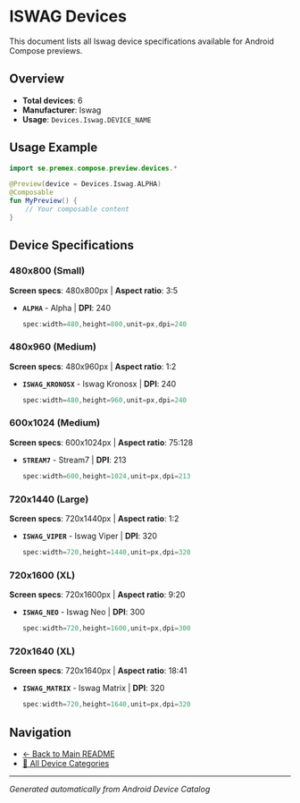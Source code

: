 # ISWAG Devices

This document lists all Iswag device specifications available for Android Compose previews.

## Overview

- **Total devices**: 6
- **Manufacturer**: Iswag
- **Usage**: `Devices.Iswag.DEVICE_NAME`

## Usage Example

```kotlin
import se.premex.compose.preview.devices.*

@Preview(device = Devices.Iswag.ALPHA)
@Composable
fun MyPreview() {
    // Your composable content
}
```

## Device Specifications

### 480x800 (Small)

**Screen specs**: 480x800px | **Aspect ratio**: 3:5

- **`ALPHA`** - Alpha | **DPI**: 240
  ```kotlin
  spec:width=480,height=800,unit=px,dpi=240
  ```

### 480x960 (Medium)

**Screen specs**: 480x960px | **Aspect ratio**: 1:2

- **`ISWAG_KRONOSX`** - Iswag Kronosx | **DPI**: 240
  ```kotlin
  spec:width=480,height=960,unit=px,dpi=240
  ```

### 600x1024 (Medium)

**Screen specs**: 600x1024px | **Aspect ratio**: 75:128

- **`STREAM7`** - Stream7 | **DPI**: 213
  ```kotlin
  spec:width=600,height=1024,unit=px,dpi=213
  ```

### 720x1440 (Large)

**Screen specs**: 720x1440px | **Aspect ratio**: 1:2

- **`ISWAG_VIPER`** - Iswag Viper | **DPI**: 320
  ```kotlin
  spec:width=720,height=1440,unit=px,dpi=320
  ```

### 720x1600 (XL)

**Screen specs**: 720x1600px | **Aspect ratio**: 9:20

- **`ISWAG_NEO`** - Iswag Neo | **DPI**: 300
  ```kotlin
  spec:width=720,height=1600,unit=px,dpi=300
  ```

### 720x1640 (XL)

**Screen specs**: 720x1640px | **Aspect ratio**: 18:41

- **`ISWAG_MATRIX`** - Iswag Matrix | **DPI**: 320
  ```kotlin
  spec:width=720,height=1640,unit=px,dpi=320
  ```

## Navigation

- [← Back to Main README](../../README.md)
- [📱 All Device Categories](../README.md)

---
*Generated automatically from Android Device Catalog*
